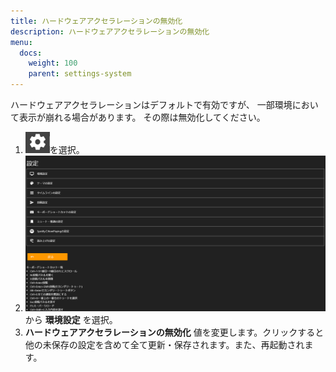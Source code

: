 ```yaml
---
title: ハードウェアアクセラレーションの無効化
description: ハードウェアアクセラレーションの無効化
menu:
  docs:
    weight: 100
    parent: settings-system
---
```


ハードウェアアクセラレーションはデフォルトで有効ですが、
一部環境において表示が崩れる場合があります。
その際は無効化してください。

1. ![settings1](https://raw.githubusercontent.com/cutls/TheDeskDocs/master/media/settings1.png)を選択。
1. ![settings2](https://raw.githubusercontent.com/cutls/TheDeskDocs/master/media/settings2.png)から __環境設定__ を選択。
1.  __ハードウェアアクセラレーションの無効化__ 値を変更します。クリックすると他の未保存の設定を含めて全て更新・保存されます。また、再起動されます。

